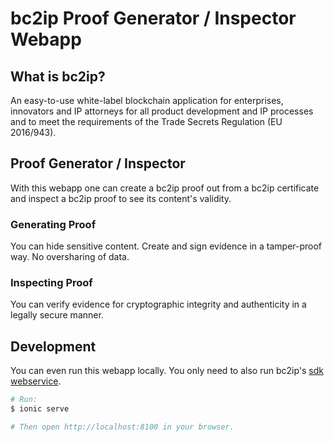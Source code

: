 # bc2ip Proof Generator / Inspector Webapp

## What is bc2ip?

An easy-to-use white-label blockchain application for enterprises, innovators and IP attorneys for all
product development and IP processes and to meet the requirements of the Trade Secrets Regulation
(EU 2016/943).

## Proof Generator / Inspector

With this webapp one can create a bc2ip proof out from a bc2ip certificate and inspect a bc2ip proof to see its content's validity.

### Generating Proof

You can hide sensitive content. Create and sign evidence in a tamper-proof way. No oversharing of data. 

### Inspecting Proof

You can verify evidence for cryptographic integrity and authenticity in a legally secure manner.

## Development

You can even run this webapp locally. You only need to also run bc2ip's [sdk webservice](https://github.com/iop-global/bc2ip-sdk-webservice).

```bash
# Run:
$ ionic serve

# Then open http://localhost:8100 in your browser.
```

